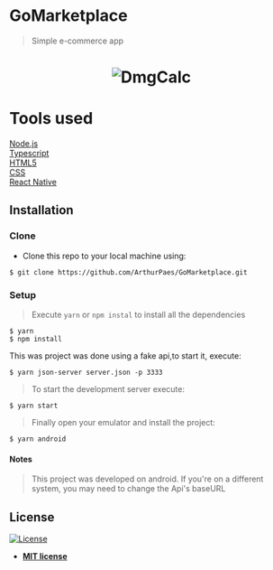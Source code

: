 # GoMarketplace

> Simple e-commerce app




<h1 align="center">
    <img alt="DmgCalc" src="https://user-images.githubusercontent.com/47614825/87865527-fb5b8d00-c94c-11ea-99b7-815666127758.gif" />
</h1>


# Tools used 
<a href="https://nodejs.org/en/">Node.js</a>  <br/>
<a href="https://www.typescriptlang.org">Typescript</a> <br/>
<a href="">HTML5</a> <br/>
<a href="">CSS</a> <br/>
<a href="https://reactnative.dev/">React Native</a>


## Installation

### Clone

- Clone this repo to your local machine using:
```shell
$ git clone https://github.com/ArthurPaes/GoMarketplace.git
```
### Setup


> Execute `yarn` or `npm instal` to install all the dependencies

```shell
$ yarn 
$ npm install
```
This was project was done using a fake api,to start it, execute:
```shell
$ yarn json-server server.json -p 3333 
```

> To start the development server execute:
```shell
$ yarn start 
```
> Finally open your emulator and install the project:
```shell
$ yarn android
```

#### Notes
>This project was developed on android. If you're on a different system, you may need to change the Api's baseURL




## License

[![License](http://img.shields.io/:license-mit-blue.svg?style=flat-square)](http://badges.mit-license.org)

- **[MIT license](http://opensource.org/licenses/mit-license.php)**
